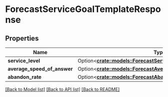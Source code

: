 # ForecastServiceGoalTemplateResponse

## Properties

Name | Type | Description | Notes
------------ | ------------- | ------------- | -------------
**service_level** | Option<[**crate::models::ForecastServiceLevelResponse**](ForecastServiceLevelResponse.md)> |  | [optional]
**average_speed_of_answer** | Option<[**crate::models::ForecastAverageSpeedOfAnswerResponse**](ForecastAverageSpeedOfAnswerResponse.md)> |  | [optional]
**abandon_rate** | Option<[**crate::models::ForecastAbandonRateResponse**](ForecastAbandonRateResponse.md)> |  | [optional]

[[Back to Model list]](../README.md#documentation-for-models) [[Back to API list]](../README.md#documentation-for-api-endpoints) [[Back to README]](../README.md)


